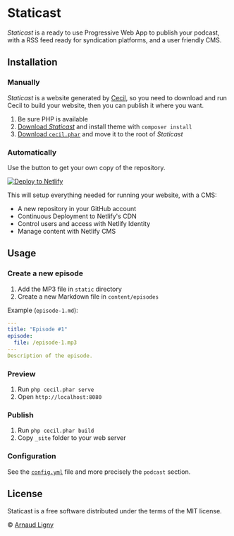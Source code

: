 # Staticast

_Staticast_ is a ready to use Progressive Web App to publish your podcast, with a RSS feed ready for syndication platforms, and a user friendly CMS.

## Installation

### Manually

_Staticast_ is a website generated by [Cecil](https://cecil.app), so you need to download and run Cecil to build your website, then you can publish it where you want.

1. Be sure PHP is available
2. [Download _Staticast_](https://github.com/Cecilapp/staticast/archive/master.zip) and install theme with `composer install`
3. [Download `cecil.phar`](https://github.com/Cecilapp/Cecil/releases/latest/download/cecil.phar) and move it to the root of _Staticast_

### Automatically

Use the button to get your own copy of the repository.

[![Deploy to Netlify](https://www.netlify.com/img/deploy/button.svg)](https://app.netlify.com/start/deploy?repository=https://github.com/Cecilapp/staticast&stack=cms)

This will setup everything needed for running your website, with a CMS:

- A new repository in your GitHub account
- Continuous Deployment to Netlify's CDN
- Control users and access with Netlify Identity
- Manage content with Netlify CMS

## Usage

### Create a new episode

1. Add the MP3 file in `static` directory
2. Create a new Markdown file in `content/episodes`

Example (`episode-1.md`):

```yaml
---
title: "Episode #1"
episode:
  file: /episode-1.mp3
---
Description of the episode.
```

### Preview

1. Run `php cecil.phar serve`
2. Open `http://localhost:8080`

### Publish

1. Run `php cecil.phar build`
2. Copy `_site` folder to your web server

### Configuration

See the [`config.yml`](https://github.com/Cecilapp/staticast/blob/master/config.yml) file and more precisely the `podcast` section.

## License

Staticast is a free software distributed under the terms of the MIT license.

© [Arnaud Ligny](https://arnaudligny.fr)
